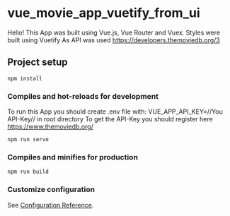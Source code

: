 # vue_movie_app_vuetify_from_ui

Hello! This App was built using Vue.js, Vue Router and Vuex. Styles were built using Vuetify
As API was used https://developers.themoviedb.org/3

## Project setup
```
npm install
```

### Compiles and hot-reloads for development

To run this App you should create .env file with: VUE_APP_API_KEY=//You API-Key// in root directory
To get the API-Key you should register here https://www.themoviedb.org/

```
npm run serve
```

### Compiles and minifies for production
```
npm run build
```

### Customize configuration
See [Configuration Reference](https://cli.vuejs.org/config/).

